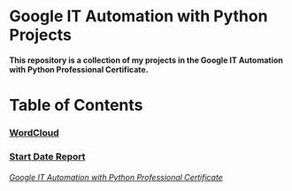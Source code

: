 # Google IT Automation with Python Projects
#### This repository is a collection of my projects in the Google IT Automation with Python Professional Certificate.


# Table of Contents
### [WordCloud](WordCloud)
### [Start Date Report](start_date_report.py)


###### [Google IT Automation with Python Professional Certificate](https://www.coursera.org/professional-certificates/google-it-automation)
